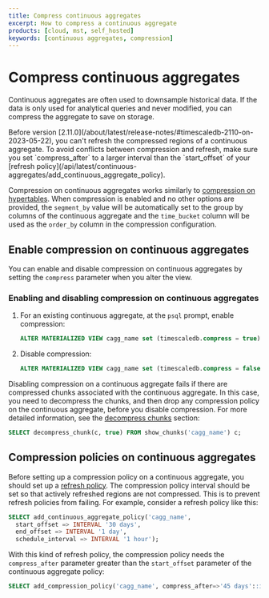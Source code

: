```yaml
---
title: Compress continuous aggregates
excerpt: How to compress a continuous aggregate
products: [cloud, mst, self_hosted]
keywords: [continuous aggregates, compression]
---
```


# Compress continuous aggregates

Continuous aggregates are often used to downsample historical data. If the data
is only used for analytical queries and never modified, you can compress the
aggregate to save on storage.

<Highlight type="warning">
Before version
[2.11.0](/about/latest/release-notes/#timescaledb-2110-on-2023-05-22), you can't
refresh the compressed regions of a continuous aggregate. To avoid conflicts
between compression and refresh, make sure you set `compress_after` to a larger
interval than the `start_offset` of your [refresh
policy](/api/latest/continuous-aggregates/add_continuous_aggregate_policy).
</Highlight>

Compression on continuous aggregates works similarly to [compression on
hypertables][compression]. When compression is enabled and no other options are
provided, the `segment_by` value will be automatically set to the group by
columns of the continuous aggregate and the `time_bucket` column will be used as
the `order_by` column in the compression configuration.

## Enable compression on continuous aggregates

You can enable and disable compression on continuous aggregates by setting the
`compress` parameter when you alter the view.

<Procedure>

### Enabling and disabling compression on continuous aggregates

1.  For an existing continuous aggregate, at the `psql` prompt, enable
    compression:

    ```sql
    ALTER MATERIALIZED VIEW cagg_name set (timescaledb.compress = true);
    ```

1.  Disable compression:

    ```sql
    ALTER MATERIALIZED VIEW cagg_name set (timescaledb.compress = false);
    ```

</Procedure>

Disabling compression on a continuous aggregate fails if there are compressed
chunks associated with the continuous aggregate. In this case, you need to
decompress the chunks, and then drop any compression policy on the continuous
aggregate, before you disable compression. For more detailed information, see
the [decompress chunks][decompress-chunks] section:

```sql
SELECT decompress_chunk(c, true) FROM show_chunks('cagg_name') c;
```

## Compression policies on continuous aggregates

Before setting up a compression policy on a continuous aggregate, you should set
up a [refresh policy][refresh-policy]. The compression policy interval should be
set so that actively refreshed regions are not compressed. This is to prevent
refresh policies from failing. For example, consider a refresh policy like this:

```sql
SELECT add_continuous_aggregate_policy('cagg_name',
  start_offset => INTERVAL '30 days',
  end_offset => INTERVAL '1 day',
  schedule_interval => INTERVAL '1 hour');
```

With this kind of refresh policy, the compression policy needs the
`compress_after` parameter greater than the `start_offset` parameter of the
continuous aggregate policy:

```sql
SELECT add_compression_policy('cagg_name', compress_after=>'45 days'::interval);
```

[compression]: /use-timescale/:currentVersion:/compression/
[decompress-chunks]:  /use-timescale/:currentVersion:/compression/decompress-chunks
[refresh-policy]: /use-timescale/:currentVersion:/continuous-aggregates/refresh-policies
